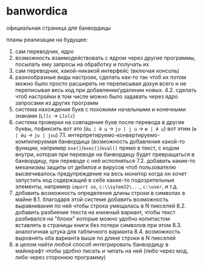 # banwordica
официальная страница для банвордицы

планы реализации на будущее:
1. сам переводчик, ядро
2. возможность взаимодействовать с ядром через другие программы, посылать ему запросы на обработку и получать их
3. сам переводчик, какой-никакой интерфейс (включая консоль)
4. разнообразные виды настроек, сделать как-то так чтоб их потом можно было просто расширять не переписывая дохуя всего и не переписывая весь код при добавлении/удалении новых.
   4.2. сделать чтоб настройки в том числе можно было задавать через ядро запросами из других программ
5. система нахождения букв с похожими начальными и конечными знаками (`Lllc` -> `Llxlc`)
6. система проверки на совпадение букв после перевода в другие буквы, пофиксить вот это (`йц | й ц` -> `ju | j u` -> `ю | й ц`) вот этим (`ю | йц` -> `ju | jxu`)
7.1. интерпретируемо-конвертируемо-компилируемая банвордица (возможность добавления какой-то функции, например `exe()`/`exec()`/`eval()` прямо в текст, с кодом внутри, которая при переводе на банвордицу будет превращаться в банвордицу, при переводе с неё исполняться
   7.2. добавить какие-то механизмы защиты от дебилов и вирусов чтоб пользователю высвечивалось предупреждение на весь монитор когда он хочет запустить код содержащий в себе какие-то подозрительные элементы, например `import os`, `c:\\sytem32\...`, `c:\user`, и т.д.
8. добавить возможность определения длины строки в символах в майне
   8.1. благодаря этой системе добавить возможность выравнивания по ней чтобы строка умещалась в N пикселей
   8.2. добавить разбиение текста на книжный вариант, чтобы текст разбивался на "блоки" которые можно удобно копипастом вставлять в страницы книги без потери символов при этом
   8.3. аналогичная штука для табличного варианта
   8.4. возможность выровнять оба варианта выше по длине строки в N пикселей
9. в целом найти любой способ интегрировать банвордицу в майнкрафт чтобы удобно писать и читать на ней (либо через мод, либо через сторонюю программу)
